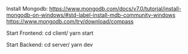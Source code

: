 Install Mongodb:
https://www.mongodb.com/docs/v7.0/tutorial/install-mongodb-on-windows/#std-label-install-mdb-community-windows
https://www.mongodb.com/try/download/compass

Start Frontend:
cd client/
yarn start

Start Backend:
cd server/
yarn dev
